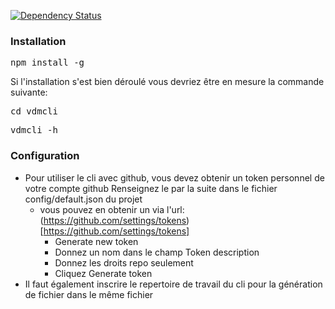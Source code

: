 [![Dependency Status](https://gemnasium.com/badges/github.com/fprieur/vdmcli.svg)](https://gemnasium.com/github.com/fprieur/vdmcli)

### Installation
<pre>npm install -g</pre>

Si l'installation s'est bien déroulé vous devriez être en mesure la commande suivante:
<pre>cd vdmcli</pre>
<pre>vdmcli -h</pre>

### Configuration
* Pour utiliser le cli avec github, vous devez obtenir un token personnel de votre compte github
  Renseignez le par la suite dans le fichier config/default.json du projet
  * vous pouvez en obtenir un via l'url: (https://github.com/settings/tokens)[https://github.com/settings/tokens]
    * Generate new token
    * Donnez un nom dans le champ Token description
    * Donnez les droits repo seulement
    * Cliquez Generate token
* Il faut également inscrire le repertoire de travail du cli pour la génération de fichier dans le même fichier
